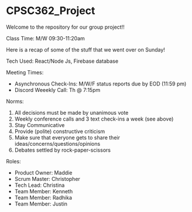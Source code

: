 # CPSC362_Project

Welcome to the repository for our group project!! 

Class Time: M/W 09:30-11:20am

Here is a recap of some of the stuff that we went over on Sunday!

Tech Used: 
React/Node Js, Firebase database 

Meeting Times:

  - Asynchronous Check-Ins: M/W/F status reports due by EOD (11:59 pm)
  - Discord Weeekly Call: Th @ 7:15pm 
  
Norms:
  1. All decisions must be made by unanimous vote
  2. Weekly conference calls and 3 text check-ins a week (see above)
  3. Stay Communicative
  4. Provide (polite) constructive criticism
  5. Make sure that everyone gets to share their ideas/concerns/questions/opinions
  6. Debates settled by rock-paper-scissors


Roles:
   - Product Owner: Maddie
   - Scrum Master: Christopher 
   - Tech Lead: Christina
   - Team Member: Kenneth 
   - Team Member: Radhika 
   - Team Member: Justin 
  
  
  
  
